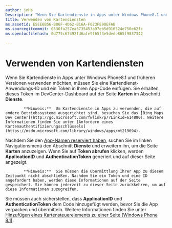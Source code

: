```yaml
---
author: jnHs
Description: "Wenn Sie Kartendienste in Apps unter Windows Phone8.1 und früheren Versionen verwenden möchten, müssen Sie eine Kartendienst-Anwendungs-ID und ein Token in Ihren App-Code einfügen. Sie erhalten dieses Token im DevCenter-Dashboard auf der Seite „Karten“ im Abschnitt „Dienste“."
title: Verwenden von Kartendiensten
ms.assetid: E5EE6B56-B86F-4D62-B16A-F023FE98EFAB
ms.sourcegitcommit: 6530fa257ea3735453a97eb5d916524e750e62fc
ms.openlocfilehash: 0d775c67492fd6afe9f65f3e5dede865f9037342

---
```


# Verwenden von Kartendiensten


Wenn Sie Kartendienste in Apps unter Windows Phone8.1 und früheren Versionen verwenden möchten, müssen Sie eine Kartendienst-Anwendungs-ID und ein Token in Ihren App-Code einfügen. Sie erhalten dieses Token im DevCenter-Dashboard auf der Seite **Karten** im Abschnitt **Dienste**.

> 
            **Hinweis:**  Um Kartendienste in Apps zu verwenden, die auf andere Betriebssysteme ausgerichtet sind, besuchen Sie das [Bing Maps Dev Center](http://go.microsoft.com/fwlink/p/?LinkId=614880). Weitere Informationen finden Sie unter [Anfordern eines Kartenauthentifizierungsschlüssels](https://msdn.microsoft.com/library/windows/apps/mt219694).

Nachdem Sie den [App-Namen reserviert haben](create-your-app-by-reserving-a-name.md), suchen Sie im linken Navigationsmenü den Abschnitt **Dienste** und erweitern ihn, um die Seite **Karten** anzuzeigen. Wenn Sie auf **Token abrufen** klicken, werden **ApplicationID** und **AuthenticationToken** generiert und auf dieser Seite angezeigt.

> 
            **Hinweis:**  Sie müssen die Übermittlung Ihrer App zu diesem Zeitpunkt nicht abschließen. Nachdem Sie ein Token und eine ID angefordert haben, werden diese Informationen auf der Seite gespeichert. Sie können jederzeit zu dieser Seite zurückkehren, um auf diese Informationen zuzugreifen.

Sie müssen auch sicherstellen, dass **ApplicationID** und **AuthenticationToken** dem Code hinzugefügt werden, bevor Sie die App verpacken und übermitteln. Weitere Informationen finden Sie unter [Hinzufügen eines Kartensteuerelements zu einer Seite (Windows Phone 8.1)](http://go.microsoft.com/fwlink/p/?LinkId=614882).

 

 







<!--HONumber=Jun16_HO4-->


